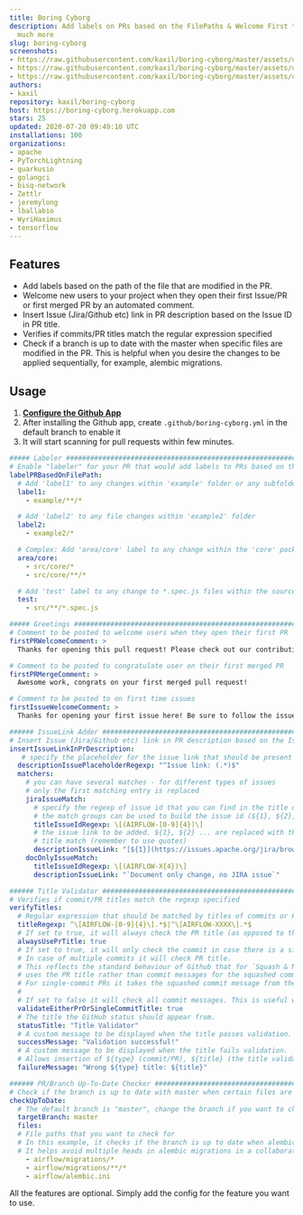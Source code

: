 ```yaml
---
title: Boring Cyborg
description: Add labels on PRs based on the FilePaths & Welcome First time users &
  much more
slug: boring-cyborg
screenshots:
- https://raw.githubusercontent.com/kaxil/boring-cyborg/master/assets/usage-screenshot-1.png
- https://raw.githubusercontent.com/kaxil/boring-cyborg/master/assets/usage-new-issue-new-user-screenshot.png
- https://raw.githubusercontent.com/kaxil/boring-cyborg/master/assets/usage-first-merged-pr.gif
authors:
- kaxil
repository: kaxil/boring-cyborg
host: https://boring-cyborg.herokuapp.com
stars: 25
updated: 2020-07-20 09:49:10 UTC
installations: 100
organizations:
- apache
- PyTorchLightning
- quarkusio
- golangci
- bisq-network
- Zettlr
- jeremylong
- lballabio
- WyriHaximus
- tensorflow
---
```


## Features

* Add labels based on the path of the file that are modified in the PR.
* Welcome new users to your project when they open their first Issue/PR or first merged PR by an
automated comment. 
* Insert Issue (Jira/Github etc) link in PR description based on the Issue ID in PR title.
* Verifies if commits/PR titles match the regular expression specified
* Check if a branch is up to date with the master when specific files are modified in the PR. This is helpful when you desire the changes to be applied sequentially, for example, alembic migrations.

## Usage

1. **[Configure the Github App](https://github.com/apps/boring-cyborg)**
2. After installing the Github app, create `.github/boring-cyborg.yml` in the default branch to enable it
3. It will start scanning for pull requests within few minutes.

```yaml
##### Labeler ##########################################################################################################
# Enable "labeler" for your PR that would add labels to PRs based on the paths that are modified in the PR.
labelPRBasedOnFilePath:
  # Add 'label1' to any changes within 'example' folder or any subfolders
  label1:
    - example/**/*

  # Add 'label2' to any file changes within 'example2' folder
  label2:
    - example2/*

  # Complex: Add 'area/core' label to any change within the 'core' package
  area/core:
    - src/core/*
    - src/core/**/*  

  # Add 'test' label to any change to *.spec.js files within the source dir
  test:
    - src/**/*.spec.js

##### Greetings ########################################################################################################
# Comment to be posted to welcome users when they open their first PR
firstPRWelcomeComment: >
  Thanks for opening this pull request! Please check out our contributing guidelines.

# Comment to be posted to congratulate user on their first merged PR
firstPRMergeComment: >
  Awesome work, congrats on your first merged pull request!

# Comment to be posted to on first time issues
firstIssueWelcomeComment: >
  Thanks for opening your first issue here! Be sure to follow the issue template!

###### IssueLink Adder #################################################################################################
# Insert Issue (Jira/Github etc) link in PR description based on the Issue ID in PR title.
insertIssueLinkInPrDescription:
   # specify the placeholder for the issue link that should be present in the description
  descriptionIssuePlaceholderRegexp: "^Issue link: (.*)$"
  matchers:
    # you can have several matches - for different types of issues
    # only the first matching entry is replaced
    jiraIssueMatch:
      # specify the regexp of issue id that you can find in the title of the PR
      # the match groups can be used to build the issue id (${1}, ${2}, etc.).
      titleIssueIdRegexp: \[(AIRFLOW-[0-9]{4})\]
      # the issue link to be added. ${1}, ${2} ... are replaced with the match groups from the
      # title match (remember to use quotes)
      descriptionIssueLink: "[${1}](https://issues.apache.org/jira/browse/${1}/)"
    docOnlyIssueMatch:
      titleIssueIdRegexp: \[(AIRFLOW-X{4})\]
      descriptionIssueLink: "`Document only change, no JIRA issue`"

###### Title Validator #################################################################################################
# Verifies if commit/PR titles match the regexp specified
verifyTitles:
  # Regular expression that should be matched by titles of commits or PR
  titleRegexp: ^\[AIRFLOW-[0-9]{4}\].*$|^\[AIRFLOW-XXXX\].*$
  # If set to true, it will always check the PR title (as opposed to the individual commits).
  alwaysUsePrTitle: true
  # If set to true, it will only check the commit in case there is a single commit.
  # In case of multiple commits it will check PR title.
  # This reflects the standard behaviour of Github that for `Squash & Merge` GitHub
  # uses the PR title rather than commit messages for the squashed commit ¯\_(ツ)_/¯
  # For single-commit PRs it takes the squashed commit message from the commit as expected.
  #
  # If set to false it will check all commit messages. This is useful when you do not squash commits at merge.
  validateEitherPrOrSingleCommitTitle: true
  # The title the GitHub status should appear from.
  statusTitle: "Title Validator"
  # A custom message to be displayed when the title passes validation.
  successMessage: "Validation successful!"
  # A custom message to be displayed when the title fails validation.
  # Allows insertion of ${type} (commit/PR), ${title} (the title validated) and ${regex} (the titleRegexp above).
  failureMessage: "Wrong ${type} title: ${title}"

###### PR/Branch Up-To-Date Checker ####################################################################################
# Check if the branch is up to date with master when certain files are modified
checkUpToDate:
  # The default branch is "master", change the branch if you want to check against a different target branch  
  targetBranch: master
  files:
  # File paths that you want to check for
  # In this example, it checks if the branch is up to date when alembic migrations are modified in the PR.
  # It helps avoid multiple heads in alembic migrations in a collaborative development project.
    - airflow/migrations/*
    - airflow/migrations/**/*
    - airflow/alembic.ini
```

All the features are optional. Simply add the config for the feature you want to use.

